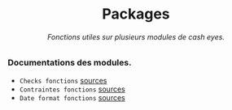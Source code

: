 <div align="center">
  <h1>Packages</h1>
  <h6>Fonctions utiles sur plusieurs modules de cash eyes.</h6>
</div>


### Documentations des modules.
- `Checks fonctions` [sources](./checks/readme.md)
- `Contraintes fonctions` [sources](./checks/readme.md)
- `Date format fonctions` [sources](./checks/readme.md)